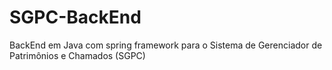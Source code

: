 # SGPC-BackEnd
BackEnd em Java com spring framework para o Sistema de Gerenciador de Patrimônios e Chamados (SGPC)
